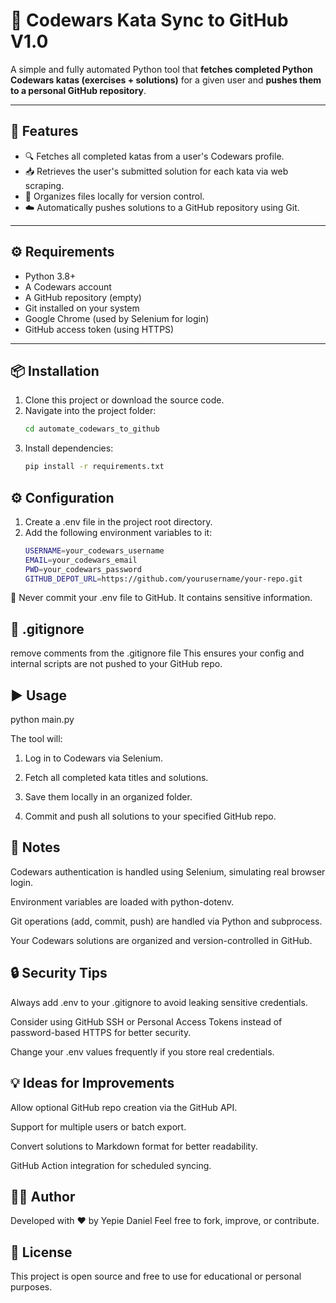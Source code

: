 # 🔁 Codewars Kata Sync to GitHub V1.0

A simple and fully automated Python tool that **fetches completed Python Codewars katas (exercises + solutions)** for a given user and **pushes them to a personal GitHub repository**.

---

## 🚀 Features

- 🔍 Fetches all completed katas from a user's Codewars profile.
- 📥 Retrieves the user's submitted solution for each kata via web scraping.
- 📂 Organizes files locally for version control.
- ☁️ Automatically pushes solutions to a GitHub repository using Git.

---

## ⚙️ Requirements

- Python 3.8+
- A Codewars account
- A GitHub repository (empty)
- Git installed on your system
- Google Chrome (used by Selenium for login)
- GitHub access token (using HTTPS)

---

## 📦 Installation

1. Clone this project or download the source code.
2. Navigate into the project folder:
   ```bash
   cd automate_codewars_to_github
3. Install dependencies:
    ```bash
    pip install -r requirements.txt

## ⚙️ Configuration

1. Create a .env file in the project root directory.
2. Add the following environment variables to it:
    ```bash
    USERNAME=your_codewars_username
    EMAIL=your_codewars_email
    PWD=your_codewars_password
    GITHUB_DEPOT_URL=https://github.com/yourusername/your-repo.git

🔐 Never commit your .env file to GitHub. It contains sensitive information.

## 📁 .gitignore
remove comments from the .gitignore file
This ensures your config and internal scripts are not pushed to your GitHub repo.

## ▶️ Usage

python main.py

The tool will:

1. Log in to Codewars via Selenium.

2. Fetch all completed kata titles and solutions.

3. Save them locally in an organized folder.

4. Commit and push all solutions to your specified GitHub repo.

## 📌 Notes

Codewars authentication is handled using Selenium, simulating real browser login.

Environment variables are loaded with python-dotenv.

Git operations (add, commit, push) are handled via Python and subprocess.

Your Codewars solutions are organized and version-controlled in GitHub.

## 🔒 Security Tips

Always add .env to your .gitignore to avoid leaking sensitive credentials.

Consider using GitHub SSH or Personal Access Tokens instead of password-based HTTPS for better security.

Change your .env values frequently if you store real credentials.


## 💡 Ideas for Improvements


Allow optional GitHub repo creation via the GitHub API.

Support for multiple users or batch export.

Convert solutions to Markdown format for better readability.

GitHub Action integration for scheduled syncing.

## 🧑‍💻 Author
Developed with ❤️ by Yepie Daniel
Feel free to fork, improve, or contribute.

## 📄 License
This project is open source and free to use for educational or personal purposes.
